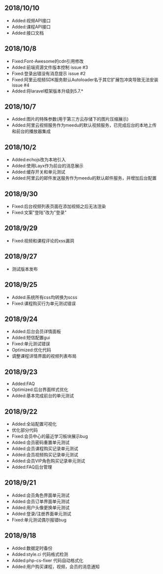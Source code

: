 
## 2018/10/10

+ Added:视频API接口
+ Added:课程API接口
+ Added:接口文档

## 2018/10/8

+ Fixed:Font-Awesome的cdn引用修改
+ Added:前端资源文件版本控制 issue #3
+ Fixed:登录出错没有消息提示 issue #2
+ Fixed:阿里云视频SDK服务默认Autoloader名于其它扩展包冲突导致无法安装 issue #4
+ Added:将laravel框架版本升级到5.7.*

## 2018/10/7

+ Added:图片的特殊参数(用于第三方云存储下的图片压缩展示)
+ Added:阿里云视频服务作为meedu的默认视频服务，已完成后台的本地上传和前台的播放器集成

## 2018/10/2

+ Added:echojs改为本地引入
+ Added:使用Layx作为前台的消息展示
+ Added:缓存开关和单元测试
+ Added:阿里云的邮件发送服务作为meedu的默认邮件服务，并增加后台配置

## 2018/9/30

+ Fixed:后台视频列表页面在添加视频之后无法渲染
+ Fixed:文案"登陆"改为"登录"

## 2018/9/29

+ Fixed:视频和课程评论的xss漏洞

## 2018/9/27

+ 测试版本发布

## 2018/9/25

+ Added:系统所有css均转换为scss
+ Fixed:课程购买行为单元测试错误

## 2018/9/24

+ Added:后台会员详情面板
+ Added:短信配置gui
+ Fixed:单元测试错误
+ Optimized:优化代码
+ 调整课程详情界面的视频列表布局

## 2018/9/23

+ Added:FAQ
+ Optimized:后台界面样式优化
+ Added:基本完成前台的单元测试

## 2018/9/22

+ Added:全站配置可视化
+ 优化部分代码
+ Fixed:会员中心的最近学习板块展示bug
+ Added:会员密码重置单元测试
+ Added:会员课程购买记录单元测试
+ Added:会员视频购买记录单元测试
+ Added:会员VIP角色购买记录单元测试
+ Added:FAQ后台管理

## 2018/9/21

+ Added:会员角色界面单元测试
+ Added:会员订单界面单元测试
+ Added:用户头像更换单元测试
+ Added:登录/注册界面单元测试
+ Fixed:单元测试偶尔报错bug

## 2018/9/18

+ Added:数据定时备份
+ Added:style.ci 代码格式检测
+ Added:php-cs-fixer 代码自动格式化
+ Added:用户购买课程，视频，会员的消息通知